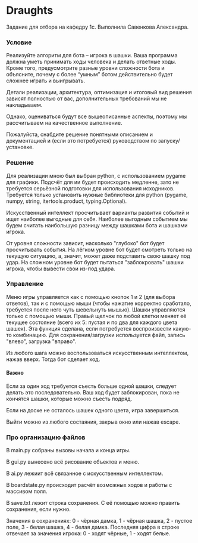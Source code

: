 # Draughts

Задание для отбора на кафедру 1с. Выполнила Савенкова Александра.


### Условие
Реализуйте алгоритм для бота – игрока в шашки. Ваша программа должна уметь принимать ходы человека и делать ответные ходы. Кроме того, предусмотрите разные уровни сложности бота и объясните, почему с более “умным” ботом действительно будет сложнее играть и выигрывать.


Детали реализации, архитектура, оптимизация и итоговый вид решения зависят полностью от вас, дополнительных требований мы не накладываем.

Однако, оцениваться будут все вышеописанные аспекты, поэтому мы рассчитываем на качественное выполнение.

Пожалуйста, снабдите решение понятными описанием и документацией и (если это потребуется) руководством по запуску/установке.

### Решение
Для реализации мною был выбран python, с использованием pygame для графики.
Подсчёт для ии будет происходить медленне, зато не требуется серьёзной подготовки для использования исходников.
Требуется только установить нужные библиотеки для python (pygame, numpy, string, itertools.product, typing.Optional).

Искусственный интеллект просчитывает варианты развития событий и ищет наиболее выгодные для себя. Наиболее выгодным событием мы будем считать наибольшую разницу между шашками бота и шашками игрока.

От уровня сложности зависит, насколько "глубоко" бот будет просчитывать события. На лёгком уровне бот будет смотреть только на текущую ситуацию, а, значит, может даже подставить свою шашку под удар. На сложном уровне бот будет пытаться "заблокровать" шашки игрока, чтобы вывести свои из-под удара.

### Управление
Меню игры управляется как с помощью кнопок 1 и 2 (для выбора ответов), так и с помощью мыши (чтобы нажатие корректно сработало, требуется после него чуть шевельнуть мышью). Шашки управляются только с помощью мыши.
Правый щелчок по любой клетки меняет её текущее состояние (всего их 5: пустая и по два для каждого цвета шашек). Эта функция сделана, если потребуется воспроизвести какую-то комбинацию.
Для сохранения/загрузки используется файл, запись "влево", загрузка "вправо".

Из любого шага можно воспользоваться искусственным интеллектом, нажав вверх. Тогда бот сделает ход.
#### Важно
Если за один ход требуется съесть больше одной шашки, следует делать это последовательно. Ваш ход будет заблокирован, пока не кончятся шашки, которые можно съесть подряд.

Если на доске не осталось шашек одного цвета, игра завершиться.

Выйти можно из любого состаяния, закрыв окно или нажав escape.


### Про организацию файлов
В main.py собраны вызовы начала и конца игры.

В gui.py вынесено всё рисование объектов и меню.

В ai.py лежиит всё связанное с искусственным интеллектом.

В boardstate.py происходит расчёт возможных ходов и работы с массивом поля.

В save.txt лежит строка сохранения. С её помощью можно править сохранения, если нужно.

Значения в сохранениях: 0 - чёрная дамка, 1 - чёрная шашка, 2 - пустое поле, 3 - белая шашка, 4 - белая дамка. Последняя цифра в строке отвечает за значения игрока: 0 - ходят чёрные, 1 - ходят белые.
